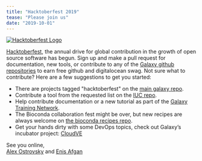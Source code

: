 ```yaml
---
title: "Hacktoberfest 2019"
tease: "Please join us"
date: "2019-10-01"
---
```


[<img class="float-right" style="max-width: 24rem" src="/news/2019-10-hacktoberfest/hacktoberfest-2019-logo.png" alt="Hacktoberfest Logo" />](https://github.com/galaxyproject/galaxy/issues?q=is%3Aissue+is%3Aopen+label%3Ahacktoberfest)

[Hacktoberfest](https://hacktoberfest.digitalocean.com/), the annual drive for global contribution in the growth of open source software has begun. Sign up and make a pull request for documentation, new tools, or contribute to any of the [Galaxy github repositories](https://github.com/galaxyproject/) to earn free github and digitalocean swag.
Not sure what to contribute? Here are a few suggestions to get you started:
* There are projects tagged "hacktoberfest" on the [main galaxy repo](https://github.com/galaxyproject/galaxy/issues?q=is%3Aissue+is%3Aopen+label%3Ahacktoberfest). 
* Contribute a tool from the requested list on the [IUC repo](https://github.com/galaxyproject/tools-iuc/issues?q=is%3Aissue+is%3Aopen+label%3A%22tool+request%22).
* Help contribute documentation or a new tutorial as part of the [Galaxy Training Network](https://github.com/galaxyproject/training-material).
* The Bioconda collaboration fest might be over, but new recipes are always welcome on [the bioconda recipes repo](https://github.com/bioconda/bioconda-recipes).
* Get your hands dirty with some DevOps topics, check out Galaxy’s incubator project: [CloudVE](https://github.com//cloudve)

See you online,<br />
[Alex Ostrovsky](/people/alex-ostrovsky/) and [Enis Afgan](/people/enis-afgan/)
